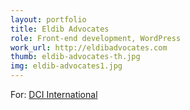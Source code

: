 ```yaml
---
layout: portfolio
title: Eldib Advocates
role: Front-end development, WordPress
work_url: http://eldibadvocates.com
thumb: eldib-advocates-th.jpg
img: eldib-advocates1.jpg
---
```

For: <a href="http://dci-international.com" target="_blank">DCI International</a>
